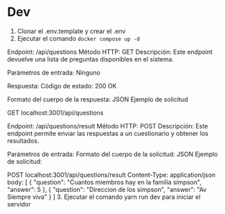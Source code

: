 




# Dev

1. Clonar el .env.template y crear el .env
2. Ejecutar el comando ```docker compose up -d```

Endpoint: /api/questions
Método HTTP: GET
Descripción:
Este endpoint devuelve una lista de preguntas disponibles en el sistema.

Parámetros de entrada:
Ninguno

Respuesta:
Código de estado: 200 OK

Formato del cuerpo de la respuesta: JSON
Ejemplo de solicitud

GET localhost:3001/api/questions





Endpoint: /api/questions/result
Método HTTP: POST
Descripción:
Este endpoint permite enviar las respuestas a un cuestionario y obtener los resultados.

Parámetros de entrada:
Formato del cuerpo de la solicitud: JSON
Ejemplo de solicitud:

POST localhost:3001/api/questions/result
Content-Type: application/json
body:
[
    {
        "question": "Cuantos miembros hay en la familia simpson",
        "answer": 5
    },
    {
        "question": "Direccion de los simpson",
        "answer": "Av Siempre viva"
    }
]
3. Ejecutar el comando yarn run dev para iniciar el servidor